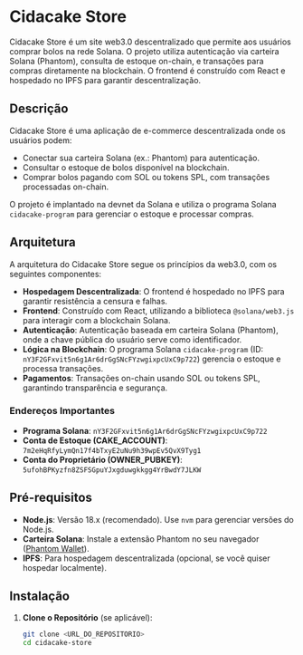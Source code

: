 # Cidacake Store

Cidacake Store é um site web3.0 descentralizado que permite aos usuários comprar bolos na rede Solana. O projeto utiliza autenticação via carteira Solana (Phantom), consulta de estoque on-chain, e transações para compras diretamente na blockchain. O frontend é construído com React e hospedado no IPFS para garantir descentralização.

## Descrição

Cidacake Store é uma aplicação de e-commerce descentralizada onde os usuários podem:
- Conectar sua carteira Solana (ex.: Phantom) para autenticação.
- Consultar o estoque de bolos disponível na blockchain.
- Comprar bolos pagando com SOL ou tokens SPL, com transações processadas on-chain.

O projeto é implantado na devnet da Solana e utiliza o programa Solana `cidacake-program` para gerenciar o estoque e processar compras.

## Arquitetura

A arquitetura do Cidacake Store segue os princípios da web3.0, com os seguintes componentes:

- **Hospedagem Descentralizada**: O frontend é hospedado no IPFS para garantir resistência a censura e falhas.
- **Frontend**: Construído com React, utilizando a biblioteca `@solana/web3.js` para interagir com a blockchain Solana.
- **Autenticação**: Autenticação baseada em carteira Solana (Phantom), onde a chave pública do usuário serve como identificador.
- **Lógica na Blockchain**: O programa Solana `cidacake-program` (ID: `nY3F2GFxvit5n6g1Ar6drGgSNcFYzwgixpcUxC9p722`) gerencia o estoque e processa transações.
- **Pagamentos**: Transações on-chain usando SOL ou tokens SPL, garantindo transparência e segurança.

### Endereços Importantes
- **Programa Solana**: `nY3F2GFxvit5n6g1Ar6drGgSNcFYzwgixpcUxC9p722`
- **Conta de Estoque (CAKE_ACCOUNT)**: `7m2eHqRfyLymQn17f4bTxyE2uNu9h39wpEv5QvX9Tyg1`
- **Conta do Proprietário (OWNER_PUBKEY)**: `5ufohBPKyzfn8ZSFSGpuYJxgduwgkkgg4YrBwdY7JLKW`

## Pré-requisitos

- **Node.js**: Versão 18.x (recomendado). Use `nvm` para gerenciar versões do Node.js.
- **Carteira Solana**: Instale a extensão Phantom no seu navegador ([Phantom Wallet](https://phantom.app/)).
- **IPFS**: Para hospedagem descentralizada (opcional, se você quiser hospedar localmente).

## Instalação

1. **Clone o Repositório** (se aplicável):
   ```bash
   git clone <URL_DO_REPOSITORIO>
   cd cidacake-store
